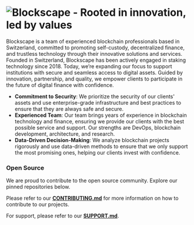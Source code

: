 # ![Blockscape - Rooted in innovation, led by values](https://github.com/user-attachments/assets/46e1e5c9-d7bf-494a-bd07-775dc679ba11)

Blockscape is a team of experienced blockchain professionals based in Switzerland, committed to promoting self-custody, decentralized finance, and trustless technology through their innovative solutions and services. Founded in Switzerland, Blockscape has been actively engaged in staking technology since 2018. Today, we’re expanding our focus to support institutions with secure and seamless access to digital assets. Guided by innovation, partnership, and quality, we empower clients to participate in the future of digital finance with confidence.

- **Commitment to Security**: We prioritize the security of our clients' assets and use enterprise-grade infrastructure and best practices to ensure that they are always safe and secure.
- **Experienced Team**: Our team brings years of experience in blockchain technology and finance, ensuring we provide our clients with the best possible service and support. Our strengths are DevOps, blockchain development, architecture, and research.
- **Data-Driven Decision-Making**: We analyze blockchain projects rigorously and use data-driven methods to ensure that we only support the most promising ones, helping our clients invest with confidence.

### Open Source

We are proud to contribute to the open source community. Explore our pinned repositories below.

Please refer to our **[CONTRIBUTING.md](https://github.com/BlockscapeNetwork/.github/blob/main/CONTRIBUTING.md)** for more information on how to contribute to our projects.

For support, please refer to our **[SUPPORT.md](https://github.com/BlockscapeNetwork/.github/blob/main/SUPPORT.md)**.
